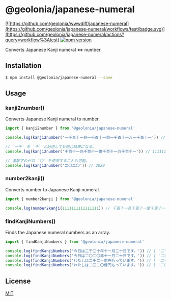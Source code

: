# @geolonia/japanese-numeral

[![https://github.com/geolonia/wwwdiff/japanese-numeral](https://github.com/geolonia/japanese-numeral/workflows/test/badge.svg)](https://github.com/geolonia/japanese-numeral/actions?query=workflow%3Atest)
[![npm version](https://badge.fury.io/js/%40geolonia%2Fjapanese-numeral.svg)](https://badge.fury.io/js/%40geolonia%2Fjapanese-numeral)

Converts Japanese Kanji numeral <=> number.

## Installation

```bash
$ npm install @geolonia/japanese-numeral --save
```

## Usage

### kanji2number()

Converts Japanese Kanji numeral to number.

```javascript
import { kanji2number } from '@geolonia/japanese-numeral'

console.log(kanji2number('一千百十一兆一千百十一億一千百十一万一千百十一')) // 1111111111111111

// `一千` を `千` と記述しても同じ結果になる。
console.log(kanji2number('千百十一兆千百十一億千百十一万千百十一')) // 1111111111111111

// 漢数字のゼロ `〇` を使用することも可能。
console.log(kanji2number('二〇二〇')) // 2020
```

### number2kanji()

Converts number to Japanese Kanji numeral.

```javascript
import { number2kanji } from '@geolonia/japanese-numeral'

console.log(number2kanji(1111111111111111)) // 千百十一兆千百十一億千百十一万千百十一
```

### findKanjiNumbers()

Finds the Japanese numeral numbers as an array.

```javascript
import { findKanjiNumbers } from '@geolonia/japanese-numeral'

console.log(findKanjiNumbers('今日は二千二十年十一月二十日です。')) // [ '二千二十', '十一', '二十' ]
console.log(findKanjiNumbers('今日は二〇二〇年十一月二十日です。')) // [ '二〇二〇', '十一', '二十' ]
console.log(findKanjiNumbers('わたしは二千二十億円もっています。')) // [ '二千二十億' ]
console.log(findKanjiNumbers('わたしは二〇二〇億円もっています。')) // [ '二〇二〇億' ]
```

## License

[MIT](LICENSE)
